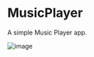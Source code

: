 # MusicPlayer
A simple Music Player app. 

![image](https://cloud.githubusercontent.com/assets/22356188/25630744/2983d81c-2f3c-11e7-869a-d7be5b334c8c.png)
